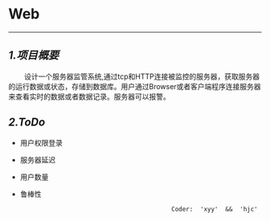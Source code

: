 Web
===
-----
*1.项目概要*
----

&nbsp; &nbsp; &nbsp; &nbsp; 设计一个服务器监管系统,通过tcp和HTTP连接被监控的服务器，获取服务器的运行数据或状态，存储到数据库。用户通过Browser或者客户端程序连接服务器来查看实时的数据或者数据记录。服务器可以报警。

*2.ToDo*
----
+ 用户权限登录
+ 服务器延迟
+ 用户数量
+ 鲁棒性





                                                Coder:  'xyy'  &&  'hjc'
